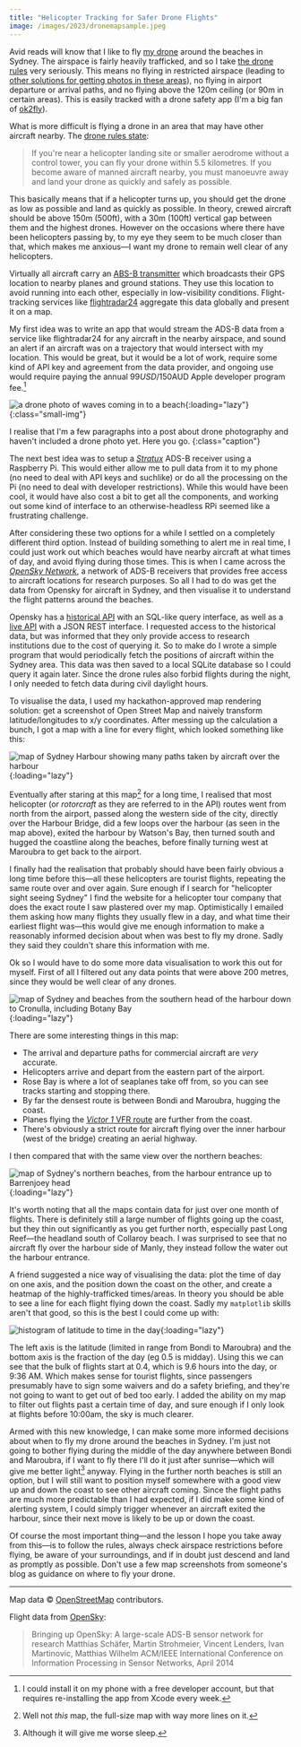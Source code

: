 ```yaml
---
title: "Helicopter Tracking for Safer Drone Flights"
image: /images/2023/dronemapsample.jpeg
---
```


Avid reads will know that I like to fly [my drone](/2023/06/11/dji-mini-3-pro/) around the beaches in Sydney. The airspace is fairly heavily trafficked, and so I take [the drone rules](https://www.casa.gov.au/knowyourdrone) very seriously. This means no flying in restricted airspace (leading to [other solutions for getting photos in these areas](https://youtu.be/gflq7LcE65I)), no flying in airport departure or arrival paths, and no flying above the 120m ceiling (or 90m in certain areas). This is easily tracked with a drone safety app (I'm a big fan of [ok2fly](https://ok2fly.com.au)).

What is more difficult is flying a drone in an area that may have other aircraft nearby. The [drone rules state](https://www.casa.gov.au/knowyourdrone/drone-rules):

> If you're near a helicopter landing site or smaller aerodrome without a control tower, you can fly your drone within 5.5 kilometres. If you become aware of manned aircraft nearby, you must manoeuvre away and land your drone as quickly and safely as possible.

This basically means that if a helicopter turns up, you should get the drone as low as possible and land as quickly as possible. In theory, crewed aircraft should be above 150m (500ft), with a 30m (100ft) vertical gap between them and the highest drones. However on the occasions where there have been helicopters passing by, to my eye they seem to be much closer than that, which makes me anxious—I want my drone to remain well clear of any helicopters.

Virtually all aircraft carry an [ABS-B transmitter][adsb] which broadcasts their GPS location to nearby planes and ground stations. They use this location to avoid running into each other, especially in low-visibility conditions. Flight-tracking services like [flightradar24](http://flightradar24.com) aggregate this data globally and present it on a map.

[adsb]: https://en.wikipedia.org/wiki/Automatic_Dependent_Surveillance–Broadcast

My first idea was to write an app that would stream the ADS-B data from a service like flightradar24 for any aircraft in the nearby airspace, and sound an alert if an aircraft was on a trajectory that would intersect with my location. This would be great, but it would be a lot of work, require some kind of API key and agreement from the data provider, and ongoing use would require paying the annual $99USD/$150AUD Apple developer program fee.[^no-sideload]

[^no-sideload]: I could install it on my phone with a free developer account, but that requires re-installing the app from Xcode every week.

![a drone photo of waves coming in to a beach](https://pics.willhbr.net/photos/2023-06-17.jpeg){:loading="lazy"}
{:class="small-img"}

I realise that I'm a few paragraphs into a post about drone photography and haven't included a drone photo yet. Here you go.
{:class="caption"}

The next best idea was to setup a [_Stratux_](https://stratux.co) ADS-B receiver using a Raspberry Pi. This would either allow me to pull data from it to my phone (no need to deal with API keys and suchlike) or do all the processing on the Pi (no need to deal with developer restrictions). While this would have been cool, it would have also cost a bit to get all the components, and working out some kind of interface to an otherwise-headless RPi seemed like a frustrating challenge.

After considering these two options for a while I settled on a completely different third option. Instead of building something to alert me in real time, I could just work out which beaches would have nearby aircraft at what times of day, and avoid flying during those times. This is when I came across the [_OpenSky Network_][opensky], a network of ADS-B receivers that provides free access to aircraft locations for research purposes. So all I had to do was get the data from Opensky for aircraft in Sydney, and then visualise it to understand the flight patterns around the beaches.

[opensky]: https://opensky-network.org

Opensky has a [historical API](https://opensky-network.org/data/impala) with an SQL-like query interface, as well as a [live API](https://openskynetwork.github.io/opensky-api/) with a JSON REST interface. I requested access to the historical data, but was informed that they only provide access to research institutions due to the cost of querying it. So to make do I wrote a simple program that would periodically fetch the positions of aircraft within the Sydney area. This data was then saved to a local SQLite database so I could query it again later. Since the drone rules also forbid flights during the night, I only needed to fetch data during civil daylight hours.

To visualise the data, I used my hackathon-approved map rendering solution: get a screenshot of Open Street Map and naively transform latitude/longitudes to x/y coordinates. After messing up the calculation a bunch, I got a map with a line for every flight, which looked something like this:

![map of Sydney Harbour showing many paths taken by aircraft over the harbour](/images/2023/dronemapsample.jpeg){:loading="lazy"}

Eventually after staring at this map[^not-this-map] for a long time, I realised that most helicopter (or _rotorcraft_ as they are referred to in the API) routes went from north from the airport, passed along the western side of the city, directly over the Harbour Bridge, did a few loops over the harbour (as seen in the map above), exited the harbour by Watson's Bay, then turned south and hugged the coastline along the beaches, before finally turning west at Maroubra to get back to the airport.

[^not-this-map]: Well not _this_ map, the full-size map with way more lines on it.

I finally had the realisation that probably should have been fairly obvious a long time before this—all these helicopters are tourist flights, repeating the same route over and over again. Sure enough if I search for "helicopter sight seeing Sydney" I find the website for a helicopter tour company that does the exact route I saw plastered over my map. Optimistically I emailed them asking how many flights they usually flew in a day, and what time their earliest flight was—this would give me enough information to make a reasonably informed decision about when was best to fly my drone. Sadly they said they couldn't share this information with me.

Ok so I would have to do some more data visualisation to work this out for myself. First of all I filtered out any data points that were above 200 metres, since they would be well clear of any drones.

![map of Sydney and beaches from the southern head of the harbour down to Cronulla, including Botany Bay](/images/2023/dronesallbeaches.jpeg){:loading="lazy"}

There are some interesting things in this map:

- The arrival and departure paths for commercial aircraft are _very_ accurate.
- Helicopters arrive and depart from the eastern part of the airport.
- Rose Bay is where a lot of seaplanes take off from, so you can see tracks starting and stopping there.
- By far the densest route is between Bondi and Maroubra, hugging the coast.
- Planes flying the [_Victor 1_ VFR route][victor-1] are further from the coast.
- There's obviously a strict route for aircraft flying over the inner harbour (west of the bridge) creating an aerial highway.

[victor-1]: https://wanderwisdom.com/travel-destinations/How-to-Create-a-Navigation-Plan-for-a-VFR-flight

I then compared that with the same view over the northern beaches:

![map of Sydney's northern beaches, from the harbour entrance up to Barrenjoey head](/images/2023/dronesnorthernbeaches.jpeg){:loading="lazy"}

It's worth noting that all the maps contain data for just over one month of flights. There is definitely still a large number of flights going up the coast, but they thin out significantly as you get further north, especially past Long Reef—the headland south of Collaroy beach. I was surprised to see that no aircraft fly over the harbour side of Manly, they instead follow the water out the harbour entrance.

A friend suggested a nice way of visualising the data: plot the time of day on one axis, and the position down the coast on the other, and create a heatmap of the highly-trafficked times/areas. In theory you should be able to see a line for each flight flying down the coast. Sadly my `matplotlib` skills aren't that good, so this is the best I could come up with:

![histogram of latitude to time in the day](/images/2023/dronehistogram.png){:loading="lazy"}

The left axis is the latitude (limited in range from Bondi to Maroubra) and the bottom axis is the fraction of the day (eg 0.5 is midday). Using this we can see that the bulk of flights start at 0.4, which is 9.6 hours into the day, or 9:36 AM. Which makes sense for tourist flights, since passengers presumably have to sign some waivers and do a safety briefing, and they're not going to want to get out of bed too early. I added the ability on my map to filter out flights past a certain time of day, and sure enough if I only look at flights before 10:00am, the sky is much clearer.

Armed with this new knowledge, I can make some more informed decisions about when to fly my drone around the beaches in Sydney. I'm just not going to bother flying during the middle of the day anywhere between Bondi and Maroubra, if I want to fly there I'll do it just after sunrise—which will give me better light[^worse-sleep] anyway. Flying in the further north beaches is still an option, but I will still want to position myself somewhere with a good view up and down the coast to see other aircraft coming. Since the flight paths are much more predictable than I had expected, if I did make some kind of alerting system, I could simply trigger whenever an aircraft exited the harbour, since their next move is likely to be up or down the coast.

[^worse-sleep]: Although it will give me worse sleep.

Of course the most important thing—and the lesson I hope you take away from this—is to follow the rules, always check airspace restrictions before flying, be aware of your surroundings, and if in doubt just descend and land as promptly as possible. Don't use a few map screenshots from someone's blog as guidance on where to fly your drone.

---

Map data &copy; [OpenStreetMap](https://www.openstreetmap.org/copyright) contributors.

Flight data from [OpenSky][opensky]:

> Bringing up OpenSky: A large-scale ADS-B sensor network for research
> Matthias Schäfer, Martin Strohmeier, Vincent Lenders, Ivan Martinovic, Matthias Wilhelm
> ACM/IEEE International Conference on Information Processing in Sensor Networks, April 2014
